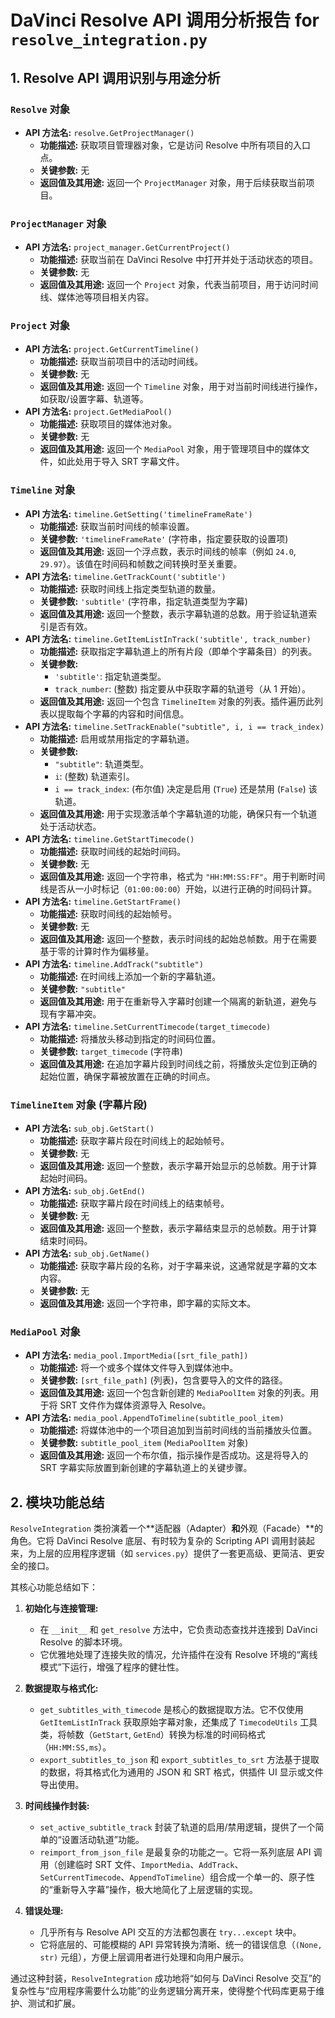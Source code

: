 # DaVinci Resolve API 调用分析报告 for `resolve_integration.py`

## 1. Resolve API 调用识别与用途分析

### `Resolve` 对象

*   **API 方法名:** `resolve.GetProjectManager()`
    *   **功能描述:** 获取项目管理器对象，它是访问 Resolve 中所有项目的入口点。
    *   **关键参数:** 无
    *   **返回值及其用途:** 返回一个 `ProjectManager` 对象，用于后续获取当前项目。

### `ProjectManager` 对象

*   **API 方法名:** `project_manager.GetCurrentProject()`
    *   **功能描述:** 获取当前在 DaVinci Resolve 中打开并处于活动状态的项目。
    *   **关键参数:** 无
    *   **返回值及其用途:** 返回一个 `Project` 对象，代表当前项目，用于访问时间线、媒体池等项目相关内容。

### `Project` 对象

*   **API 方法名:** `project.GetCurrentTimeline()`
    *   **功能描述:** 获取当前项目中的活动时间线。
    *   **关键参数:** 无
    *   **返回值及其用途:** 返回一个 `Timeline` 对象，用于对当前时间线进行操作，如获取/设置字幕、轨道等。
*   **API 方法名:** `project.GetMediaPool()`
    *   **功能描述:** 获取项目的媒体池对象。
    *   **关键参数:** 无
    *   **返回值及其用途:** 返回一个 `MediaPool` 对象，用于管理项目中的媒体文件，如此处用于导入 SRT 字幕文件。

### `Timeline` 对象

*   **API 方法名:** `timeline.GetSetting('timelineFrameRate')`
    *   **功能描述:** 获取当前时间线的帧率设置。
    *   **关键参数:** `'timelineFrameRate'` (字符串，指定要获取的设置项)
    *   **返回值及其用途:** 返回一个浮点数，表示时间线的帧率（例如 `24.0`, `29.97`）。该值在时间码和帧数之间转换时至关重要。
*   **API 方法名:** `timeline.GetTrackCount('subtitle')`
    *   **功能描述:** 获取时间线上指定类型轨道的数量。
    *   **关键参数:** `'subtitle'` (字符串，指定轨道类型为字幕)
    *   **返回值及其用途:** 返回一个整数，表示字幕轨道的总数。用于验证轨道索引是否有效。
*   **API 方法名:** `timeline.GetItemListInTrack('subtitle', track_number)`
    *   **功能描述:** 获取指定字幕轨道上的所有片段（即单个字幕条目）的列表。
    *   **关键参数:**
        *   `'subtitle'`: 指定轨道类型。
        *   `track_number`: (整数) 指定要从中获取字幕的轨道号（从 1 开始）。
    *   **返回值及其用途:** 返回一个包含 `TimelineItem` 对象的列表。插件遍历此列表以提取每个字幕的内容和时间信息。
*   **API 方法名:** `timeline.SetTrackEnable("subtitle", i, i == track_index)`
    *   **功能描述:** 启用或禁用指定的字幕轨道。
    *   **关键参数:**
        *   `"subtitle"`: 轨道类型。
        *   `i`: (整数) 轨道索引。
        *   `i == track_index`: (布尔值) 决定是启用 (`True`) 还是禁用 (`False`) 该轨道。
    *   **返回值及其用途:** 用于实现激活单个字幕轨道的功能，确保只有一个轨道处于活动状态。
*   **API 方法名:** `timeline.GetStartTimecode()`
    *   **功能描述:** 获取时间线的起始时间码。
    *   **关键参数:** 无
    *   **返回值及其用途:** 返回一个字符串，格式为 `"HH:MM:SS:FF"`。用于判断时间线是否从一小时标记（`01:00:00:00`）开始，以进行正确的时间码计算。
*   **API 方法名:** `timeline.GetStartFrame()`
    *   **功能描述:** 获取时间线的起始帧号。
    *   **关键参数:** 无
    *   **返回值及其用途:** 返回一个整数，表示时间线的起始总帧数。用于在需要基于零的计算时作为偏移量。
*   **API 方法名:** `timeline.AddTrack("subtitle")`
    *   **功能描述:** 在时间线上添加一个新的字幕轨道。
    *   **关键参数:** `"subtitle"`
    *   **返回值及其用途:** 用于在重新导入字幕时创建一个隔离的新轨道，避免与现有字幕冲突。
*   **API 方法名:** `timeline.SetCurrentTimecode(target_timecode)`
    *   **功能描述:** 将播放头移动到指定的时间码位置。
    *   **关键参数:** `target_timecode` (字符串)
    *   **返回值及其用途:** 在追加字幕片段到时间线之前，将播放头定位到正确的起始位置，确保字幕被放置在正确的时间点。

### `TimelineItem` 对象 (字幕片段)

*   **API 方法名:** `sub_obj.GetStart()`
    *   **功能描述:** 获取字幕片段在时间线上的起始帧号。
    *   **关键参数:** 无
    *   **返回值及其用途:** 返回一个整数，表示字幕开始显示的总帧数。用于计算起始时间码。
*   **API 方法名:** `sub_obj.GetEnd()`
    *   **功能描述:** 获取字幕片段在时间线上的结束帧号。
    *   **关键参数:** 无
    *   **返回值及其用途:** 返回一个整数，表示字幕结束显示的总帧数。用于计算结束时间码。
*   **API 方法名:** `sub_obj.GetName()`
    *   **功能描述:** 获取字幕片段的名称，对于字幕来说，这通常就是字幕的文本内容。
    *   **关键参数:** 无
    *   **返回值及其用途:** 返回一个字符串，即字幕的实际文本。

### `MediaPool` 对象

*   **API 方法名:** `media_pool.ImportMedia([srt_file_path])`
    *   **功能描述:** 将一个或多个媒体文件导入到媒体池中。
    *   **关键参数:** `[srt_file_path]` (列表)，包含要导入的文件的路径。
    *   **返回值及其用途:** 返回一个包含新创建的 `MediaPoolItem` 对象的列表。用于将 SRT 文件作为媒体资源导入 Resolve。
*   **API 方法名:** `media_pool.AppendToTimeline(subtitle_pool_item)`
    *   **功能描述:** 将媒体池中的一个项目追加到当前时间线的当前播放头位置。
    *   **关键参数:** `subtitle_pool_item` (`MediaPoolItem` 对象)
    *   **返回值及其用途:** 返回一个布尔值，指示操作是否成功。这是将导入的 SRT 字幕实际放置到新创建的字幕轨道上的关键步骤。

## 2. 模块功能总结

`ResolveIntegration` 类扮演着一个**适配器（Adapter）**和**外观（Facade）**的角色。它将 DaVinci Resolve 底层、有时较为复杂的 Scripting API 调用封装起来，为上层的应用程序逻辑（如 `services.py`）提供了一套更高级、更简洁、更安全的接口。

其核心功能总结如下：

1.  **初始化与连接管理:**
    *   在 `__init__` 和 `get_resolve` 方法中，它负责动态查找并连接到 DaVinci Resolve 的脚本环境。
    *   它优雅地处理了连接失败的情况，允许插件在没有 Resolve 环境的“离线模式”下运行，增强了程序的健壮性。

2.  **数据提取与格式化:**
    *   `get_subtitles_with_timecode` 是核心的数据提取方法。它不仅使用 `GetItemListInTrack` 获取原始字幕对象，还集成了 `TimecodeUtils` 工具类，将帧数（`GetStart`, `GetEnd`）转换为标准的时间码格式（`HH:MM:SS,ms`）。
    *   `export_subtitles_to_json` 和 `export_subtitles_to_srt` 方法基于提取的数据，将其格式化为通用的 JSON 和 SRT 格式，供插件 UI 显示或文件导出使用。

3.  **时间线操作封装:**
    *   `set_active_subtitle_track` 封装了轨道的启用/禁用逻辑，提供了一个简单的“设置活动轨道”功能。
    *   `reimport_from_json_file` 是最复杂的功能之一。它将一系列底层 API 调用（创建临时 SRT 文件、`ImportMedia`、`AddTrack`、`SetCurrentTimecode`、`AppendToTimeline`）组合成一个单一的、原子性的“重新导入字幕”操作，极大地简化了上层逻辑的实现。

4.  **错误处理:**
    *   几乎所有与 Resolve API 交互的方法都包裹在 `try...except` 块中。
    *   它将底层的、可能模糊的 API 异常转换为清晰、统一的错误信息（`(None, str)` 元组），方便上层调用者进行处理和向用户展示。

通过这种封装，`ResolveIntegration` 成功地将“如何与 DaVinci Resolve 交互”的复杂性与“应用程序需要什么功能”的业务逻辑分离开来，使得整个代码库更易于维护、测试和扩展。